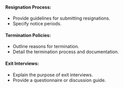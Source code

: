 #### Resignation Process:

- Provide guidelines for submitting resignations.
- Specify notice periods.

#### Termination Policies:

- Outline reasons for termination.
- Detail the termination process and documentation.

#### Exit Interviews:

- Explain the purpose of exit interviews.
- Provide a questionnaire or discussion guide.
